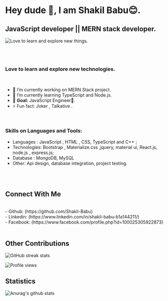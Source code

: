 # Hey dude 👋, I am Shakil Babu😊.
## JavaScript developer || MERN stack developer.
![Love to learn and explore new things.](https://i.ibb.co/vvwYzrn/shakil.jpg)

<br/><br/>

### Love to learn and explore new technologies.
<br/>

- 🔭 I’m currently working on MERN Stack project.
- 🌱 I’m currently learning TypeScript and Node.js. 
- 🥅 __Goal:__ JavaScript Engineer💙.
- ⚡ Fun fact: Joker  , Talkative . 

<br/>

### Skills on Languages and Tools:
- Languages : JavaScript , HTML , CSS, TypeScript and C++  ;
- Technologies: Bootstrap , Materialize.css ,jquery, material ui, React.js, node.js , express.js;
- Database : MongoDB, MySQL
- Other: Api design, database integration, project testing.


<br/>
<br/>

## Connect With Me

<br/>
- Github: (https://github.com/Shakil-Babu) <br/>
- Linkedin: (https://www.linkedin.com/in/shakil-babu-b1a144211/)<br/>
- Facebook: (https://www.facebook.com/profile.php?id=100025305922873)
<br/>
<br/>


## Other Contributions

![GitHub streak stats](https://github-readme-streak-stats.herokuapp.com/?user=Shakil-Babu)  

![Profile views](https://gpvc.arturio.dev/Shakil-Babu)  

## Statistics 
![Anurag's github stats](https://github-readme-stats.vercel.app/api?username=Shakil-Babu&theme=highcontrast&show_icons=true)

